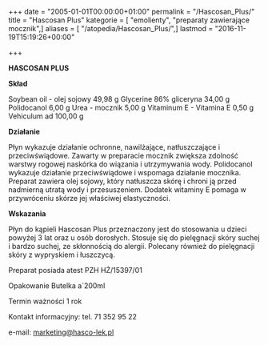 +++
date = "2005-01-01T00:00:00+01:00"
permalink = "/Hascosan_Plus/"
title = "Hascosan Plus"
kategorie = [ "emolienty", "preparaty zawierające mocznik",]
aliases = [ "/atopedia/Hascosan_Plus/",]
lastmod = "2016-11-19T15:19:26+00:00"

+++

**HASCOSAN PLUS**

**Skład**

Soybean oil - olej sojowy 49,98 g Glycerine 86% gliceryna 34,00 g Polidocanol 6,00 g Urea - mocznik 5,00 g Vitaminum E - Vitamina E 0,50 g Vehiculum ad 100,00 g

**Działanie**

Płyn wykazuje działanie ochronne, nawilżające, natłuszczające i przeciwświądowe. Zawarty w preparacie mocznik zwiększa zdolność warstwy rogowej naskórka do wiązania i utrzymywania wody. Polidocanol wykazuje działanie przeciwświądowe i wspomaga działanie mocznika. Preparat zawiera olej sojowy, który natłuszcza skórę i chroni ją przed nadmierną utratą wody i przesuszeniem. Dodatek witaminy E pomaga w przywróceniu skórze jej właściwej elastyczności.

**Wskazania**

Płyn do kąpieli Hascosan Plus przeznaczony jest do stosowania u dzieci powyżej 3 lat oraz u osób dorosłych. Stosuje się do pielęgnacji skóry suchej i bardzo suchej, ze skłonnością do alergii. Polecany również do pielęgnacji skóry z wypryskiem i łuszczycą.

Preparat posiada atest PZH HŻ/15397/01

Opakowanie Butelka a\`200ml

Termin ważności 1 rok

Kontakt informacyjny: tel. 71 352 95 22

e-mail: marketing@hasco-lek.pl
